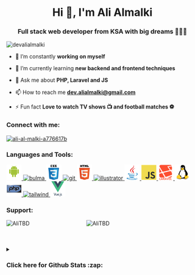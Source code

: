 <h1 align="center">Hi 👋, I'm Ali Almalki</h1>
<h3 align="center">Full stack web developer from KSA with big dreams 👨🏻‍💻</h3>

<p align="left"> <img src="https://komarev.com/ghpvc/?username=devalialmalki&label=Profile%20views&color=0e75b6&style=plastic" alt="devalialmalki" /> </p>

- 🔭 I’m constantly **working on myself**

- 🌱 I’m currently learning **new backend and frontend techniques**

- 💬 Ask me about **PHP, Laravel and JS**

- 📫 How to reach me **dev.alialmalki@gmail.com**

- ⚡ Fun fact **Love to watch TV shows 📺 and football matches ⚽**

<h3 align="left">Connect with me:</h3>
<p align="left">
<a href="https://linkedin.com/in/ali-al-malki-a776617b" target="blank"><img align="center" src="https://raw.githubusercontent.com/rahuldkjain/github-profile-readme-generator/master/src/images/icons/Social/linked-in-alt.svg" alt="ali-al-malki-a776617b" height="30" width="40" /></a>
</p>

<h3 align="left">Languages and Tools:</h3>
<p align="left"> <a href="https://developer.android.com" target="_blank" rel="noreferrer"> <img src="https://raw.githubusercontent.com/devicons/devicon/master/icons/android/android-original-wordmark.svg" alt="android" width="40" height="40"/> </a> <a href="https://bulma.io/" target="_blank" rel="noreferrer"> <img src="https://raw.githubusercontent.com/gilbarbara/logos/804dc257b59e144eaca5bc6ffd16949752c6f789/logos/bulma.svg" alt="bulma" width="40" height="40"/> </a> <a href="https://www.w3schools.com/css/" target="_blank" rel="noreferrer"> <img src="https://raw.githubusercontent.com/devicons/devicon/master/icons/css3/css3-original-wordmark.svg" alt="css3" width="40" height="40"/> </a> <a href="https://git-scm.com/" target="_blank" rel="noreferrer"> <img src="https://www.vectorlogo.zone/logos/git-scm/git-scm-icon.svg" alt="git" width="40" height="40"/> </a> <a href="https://www.w3.org/html/" target="_blank" rel="noreferrer"> <img src="https://raw.githubusercontent.com/devicons/devicon/master/icons/html5/html5-original-wordmark.svg" alt="html5" width="40" height="40"/> </a> <a href="https://www.adobe.com/in/products/illustrator.html" target="_blank" rel="noreferrer"> <img src="https://www.vectorlogo.zone/logos/adobe_illustrator/adobe_illustrator-icon.svg" alt="illustrator" width="40" height="40"/> </a> <a href="https://www.java.com" target="_blank" rel="noreferrer"> <img src="https://raw.githubusercontent.com/devicons/devicon/master/icons/java/java-original.svg" alt="java" width="40" height="40"/> </a> <a href="https://developer.mozilla.org/en-US/docs/Web/JavaScript" target="_blank" rel="noreferrer"> <img src="https://raw.githubusercontent.com/devicons/devicon/master/icons/javascript/javascript-original.svg" alt="javascript" width="40" height="40"/> </a> <a href="https://laravel.com/" target="_blank" rel="noreferrer"> <img src="https://raw.githubusercontent.com/devicons/devicon/master/icons/laravel/laravel-plain-wordmark.svg" alt="laravel" width="40" height="40"/> </a> <a href="https://www.linux.org/" target="_blank" rel="noreferrer"> <img src="https://raw.githubusercontent.com/devicons/devicon/master/icons/linux/linux-original.svg" alt="linux" width="40" height="40"/> </a> <a href="https://www.php.net" target="_blank" rel="noreferrer"> <img src="https://raw.githubusercontent.com/devicons/devicon/master/icons/php/php-original.svg" alt="php" width="40" height="40"/> </a> <a href="https://tailwindcss.com/" target="_blank" rel="noreferrer"> <img src="https://www.vectorlogo.zone/logos/tailwindcss/tailwindcss-icon.svg" alt="tailwind" width="40" height="40"/> </a> <a href="https://vuejs.org/" target="_blank" rel="noreferrer"> <img src="https://raw.githubusercontent.com/devicons/devicon/master/icons/vuejs/vuejs-original-wordmark.svg" alt="vuejs" width="40" height="40"/> </a> </p>

<h3 align="left">Support:</h3>
<p><a href="https://www.buymeacoffee.com/AliTBD"> <img align="left" src="https://cdn.buymeacoffee.com/buttons/v2/default-yellow.png" height="50" width="210" alt="AliTBD" /></a><a href="https://ko-fi.com/AliTBD"> <img align="left" src="https://cdn.ko-fi.com/cdn/kofi3.png?v=3" height="50" width="210" alt="AliTBD" /></a></p><br><br><br>
<br>
<details>
  <summary><h3 align="left">Click here for <b>Github Stats</b>  :zap:</h3></summary>
  <br>
  <p align="center"><img src="https://github-readme-stats.vercel.app/api?username=devalialmalki&show_icons=true&theme=dark&hide_border=true&locale=en" alt="devalialmalki" /></p>
</details>
